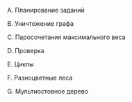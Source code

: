 A. Планирование заданий

B. Уничтожение графа

C. Паросочетания максимального веса

D. Проверка

E. Циклы

F. Разноцветные леса

G. Мультиостовное дерево
